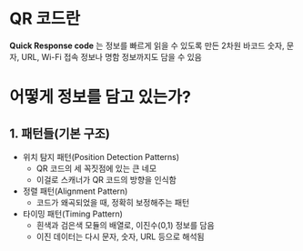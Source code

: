 # QR 코드란
**Quick Response code** 는 정보를 빠르게 읽을 수 있도록 만든 2차원 바코드
숫자, 문자, URL, Wi-Fi 접속 정보나 명함 정보까지도 담을 수 있음

# 어떻게 정보를 담고 있는가?
## 1. 패턴들(기본 구조)
- 위치 탐지 패턴(Position Detection Patterns)
	- QR 코드의 세 꼭짓점에 있는 큰 네모
	- 이걸로 스캐너가 QR 코드의 방향을 인식함
- 정렬 패턴(Alignment Pattern)
	- 코드가 왜곡되었을 때, 정확히 보정해주는 패턴
- 타이밍 패턴(Timing Pattern)
	- 흰색과 검은색 모듈의 배열로, 이진수(0,1) 정보를 담음
	- 이진 데이터는 다시 문자, 숫자, URL 등으로 해석됨